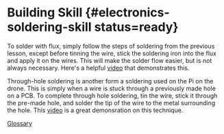 # Building Skill {#electronics-soldering-skill status=ready}


To solder with flux, simply follow the steps of soldering from the previous lesson, except before tinning the wire, stick the soldering iron into the flux and apply it on the wires. This will make the solder flow easier, but is not always necessary. Here's a helpful [video](https://www.youtube.com/watch?v=3Z8CzB4BYJA) that demonstrates this.

Through-hole soldering is another form a soldering used on the Pi on the drone. This is simply when a wire is stuck through a previously made hole on a PCB. To complete through hole soldering, tin the wire, stick it through the pre-made hole, and solder the tip of the wire to the metal surrounding the hole. This [video](https://www.youtube.com/watch?v=vAx89WhpZ3k) is a great demonsration on this technique.


[Glossary](https://docs.google.com/document/d/1LJzESfH8VnLDAitNTwwa-iDZs-zY-KM2v1EuWFoLz6A/edit?usp=sharing)
